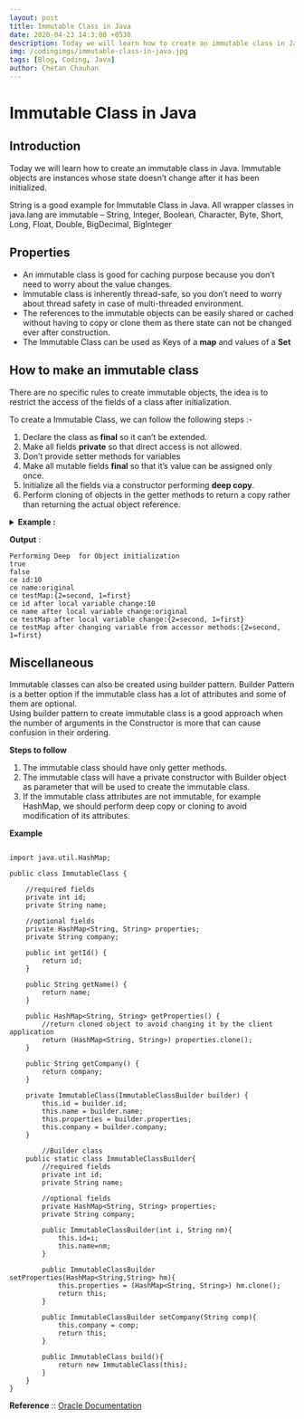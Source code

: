 ```yaml
---
layout: post
title: Immutable Class in Java
date: 2020-04-23 14:3:00 +0530
description: Today we will learn how to create an immutable class in Java. Immutable objects are instances whose state doesn’t change after it has been initialized.
img: /codingimgs/immutable-class-in-java.jpg
tags: [Blog, Coding, Java]
author: Chetan Chauhan
---
```

# Immutable Class in Java

## Introduction
Today we will learn how to create an immutable class in Java. Immutable objects are instances whose state doesn’t change after it has been initialized.

String is a good example for Immutable Class in Java. All wrapper classes in java.lang are immutable – String, Integer, Boolean, Character, Byte, Short, Long, Float, Double, BigDecimal, BigInteger

## Properties
* An immutable class is good for caching purpose because you don’t need to worry about the value changes. 
* Immutable class is inherently thread-safe, so you don’t need to worry about thread safety in case of multi-threaded environment.
* The references to the immutable objects can be easily shared or cached without having to copy or clone them as there state can not be changed ever after construction.
* The Immutable Class can be used as Keys of a **map** and values of  a **Set**

## How to make an immutable class
There are no specific rules to create immutable objects, the idea is to restrict the access of the fields of a class after initialization.

To create a Immutable Class, we can follow the following steps :-
1. Declare the class as **final** so it can’t be extended.
2. Make all fields **private** so that direct access is not allowed.
3. Don’t provide setter methods for variables
4. Make all mutable fields **final** so that it’s value can be assigned only once.
5. Initialize all the fields via a constructor performing **deep copy**.
6. Perform cloning of objects in the getter methods to return a copy rather than returning the actual object reference.
<details><summary><strong>Example :</strong></summary>

```

import java.util.HashMap;
import java.util.Iterator;

public final class FinalClassExample {

	private final int id;
	
	private final String name;
	
	private final HashMap<String,String> testMap;
	
	public int getId() {
		return id;
	}


	public String getName() {
		return name;
	}

	/**
	 * Accessor function for mutable objects
	 */
	public HashMap<String, String> getTestMap() {
		//return testMap;
		return (HashMap<String, String>) testMap.clone();
	}

	/**
	 * Constructor performing Deep 
	 * @param i
	 * @param n
	 * @param hm
	 */
	
	public FinalClassExample(int i, String n, HashMap<String,String> hm){
		System.out.println("Performing Deep  for Object initialization");
		this.id=i;
		this.name=n;
		HashMap<String,String> tempMap=new HashMap<String,String>();
		String key;
		Iterator<String> it = hm.keySet().iterator();
		while(it.hasNext()){
			key=it.next();
			tempMap.put(key, hm.get(key));
		}
		this.testMap=tempMap;
	}
	
	
	/**
	 * Constructor performing Shallow 
	 * @param i
	 * @param n
	 * @param hm
	 */
	/**
	public FinalClassExample(int i, String n, HashMap<String,String> hm){
		System.out.println("Performing Shallow  for Object initialization");
		this.id=i;
		this.name=n;
		this.testMap=hm;
	}
	*/
	
	/**
	 * To test the consequences of Shallow  and how to avoid it with Deep  for creating immutable classes
	 * @param args
	 */
	public static void main(String[] args) {
		HashMap<String, String> h1 = new HashMap<String,String>();
		h1.put("1", "first");
		h1.put("2", "second");
		
		String s = "original";
		
		int i=10;
		
		FinalClassExample ce = new FinalClassExample(i,s,h1);
		
		//Lets see whether its copy by field or reference
		System.out.println(s==ce.getName());
		System.out.println(h1 == ce.getTestMap());
		//print the ce values
		System.out.println("ce id:"+ce.getId());
		System.out.println("ce name:"+ce.getName());
		System.out.println("ce testMap:"+ce.getTestMap());
		//change the local variable values
		i=20;
		s="modified";
		h1.put("3", "third");
		//print the values again
		System.out.println("ce id after local variable change:"+ce.getId());
		System.out.println("ce name after local variable change:"+ce.getName());
		System.out.println("ce testMap after local variable change:"+ce.getTestMap());
		
		HashMap<String, String> hmTest = ce.getTestMap();
		hmTest.put("4", "new");
		
		System.out.println("ce testMap after changing variable from accessor methods:"+ce.getTestMap());

	}

}

```

</details>

**Output** :
```
Performing Deep  for Object initialization
true
false
ce id:10
ce name:original
ce testMap:{2=second, 1=first}
ce id after local variable change:10
ce name after local variable change:original
ce testMap after local variable change:{2=second, 1=first}
ce testMap after changing variable from accessor methods:{2=second, 1=first}

```

## Miscellaneous
Immutable classes can also be created using builder pattern. Builder Pattern is a better option if the immutable class has a lot of attributes and some of them are optional.\
Using builder pattern to create immutable class is a good approach when the number of arguments in the Constructor is more that can cause confusion in their ordering.

**Steps to follow**
1. The immutable class should have only getter methods.
2. The immutable class will have a private constructor with Builder object as parameter that will be used to create the immutable class.
3. If the immutable class attributes are not immutable, for example HashMap, we should perform deep copy or cloning to avoid modification of its attributes.

**Example**
```

import java.util.HashMap;

public class ImmutableClass {
	
	//required fields
	private int id;
	private String name;
	
	//optional fields
	private HashMap<String, String> properties;
	private String company;
	
	public int getId() {
		return id;
	}

	public String getName() {
		return name;
	}

	public HashMap<String, String> getProperties() {
		//return cloned object to avoid changing it by the client application
		return (HashMap<String, String>) properties.clone();
	}

	public String getCompany() {
		return company;
	}

	private ImmutableClass(ImmutableClassBuilder builder) {
		this.id = builder.id;
		this.name = builder.name;
		this.properties = builder.properties;
		this.company = builder.company;
	}
	
        //Builder class
	public static class ImmutableClassBuilder{
		//required fields
		private int id;
		private String name;
		
		//optional fields
		private HashMap<String, String> properties;
		private String company;
		
		public ImmutableClassBuilder(int i, String nm){
			this.id=i;
			this.name=nm;
		}
		
		public ImmutableClassBuilder setProperties(HashMap<String,String> hm){
			this.properties = (HashMap<String, String>) hm.clone();
			return this;
		}
		
		public ImmutableClassBuilder setCompany(String comp){
			this.company = comp;
			return this;
		}
		
		public ImmutableClass build(){
			return new ImmutableClass(this);
		}
	}
}

```

**Reference** :: [Oracle Documentation](https://docs.oracle.com/javase/tutorial/essential/concurrency/imstrat.html)